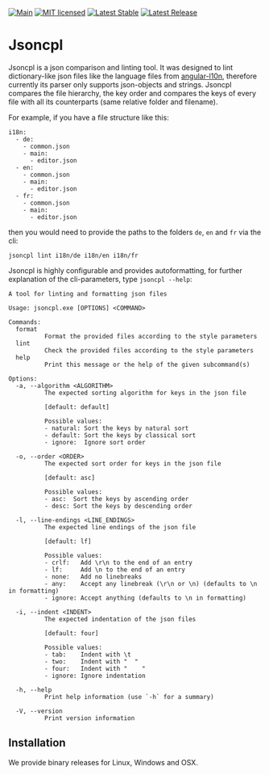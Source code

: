 [![Main](https://github.com/28Smiles/jsoncpl/actions/workflows/test.yml/badge.svg)](https://github.com/28Smiles/jsoncpl/actions/workflows/test.yml)
[![MIT licensed](https://img.shields.io/badge/license-MIT-blue.svg)](./LICENSE)
[![Latest Stable](https://img.shields.io/github/v/release/28Smiles/jsoncpl?label=latest%20stable)](https://github.com/28Smiles/jsoncpl/releases/latest)
[![Latest Release](https://img.shields.io/github/v/release/28Smiles/jsoncpl?include_prereleases&label=latest%20release)](https://github.com/28Smiles/jsoncpl/releases)

# Jsoncpl

Jsoncpl is a json comparison and linting tool. It was designed to lint dictionary-like json files like the language files
from [angular-l10n](https://github.com/robisim74/angular-l10n), 
therefore currently its parser only supports json-objects and strings. Jsoncpl compares the file hierarchy,
the key order and compares the keys of every file with all its counterparts (same relative folder and filename).

For example, if you have a file structure like this:
```
i18n:
  - de:
    - common.json
    - main:
      - editor.json
  - en:
    - common.json
    - main:
      - editor.json
  - fr:
    - common.json
    - main:
      - editor.json
```
then you would need to provide the paths to the folders `de`, `en` and `fr` via the cli:
```
jsoncpl lint i18n/de i18n/en i18n/fr
```

Jsoncpl is highly configurable and provides autoformatting, for further explanation of the cli-parameters,
type `jsoncpl --help`:
```
A tool for linting and formatting json files

Usage: jsoncpl.exe [OPTIONS] <COMMAND>

Commands:
  format
          Format the provided files according to the style parameters
  lint
          Check the provided files according to the style parameters
  help
          Print this message or the help of the given subcommand(s)

Options:
  -a, --algorithm <ALGORITHM>
          The expected sorting algorithm for keys in the json file
          
          [default: default]

          Possible values:
          - natural: Sort the keys by natural sort
          - default: Sort the keys by classical sort
          - ignore:  Ignore sort order

  -o, --order <ORDER>
          The expected sort order for keys in the json file
          
          [default: asc]

          Possible values:
          - asc:  Sort the keys by ascending order
          - desc: Sort the keys by descending order

  -l, --line-endings <LINE_ENDINGS>
          The expected line endings of the json file
          
          [default: lf]

          Possible values:
          - crlf:   Add \r\n to the end of an entry
          - lf:     Add \n to the end of an entry
          - none:   Add no linebreaks
          - any:    Accept any linebreak (\r\n or \n) (defaults to \n in formatting)
          - ignore: Accept anything (defaults to \n in formatting)

  -i, --indent <INDENT>
          The expected indentation of the json files
          
          [default: four]

          Possible values:
          - tab:    Indent with \t
          - two:    Indent with "  "
          - four:   Indent with "    "
          - ignore: Ignore indentation

  -h, --help
          Print help information (use `-h` for a summary)

  -V, --version
          Print version information
```

## Installation

We provide binary releases for Linux, Windows and OSX.
